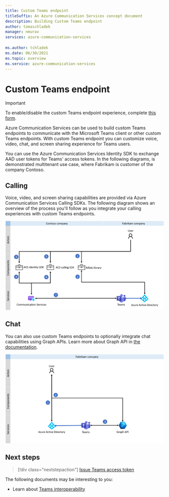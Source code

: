 ```yaml
---
title: Custom Teams endpoint
titleSuffix: An Azure Communication Services concept document
description: Building Custom Teams endpoint
author: tomaschladek
manager: nmurav
services: azure-communication-services

ms.author: tchladek
ms.date: 06/30/2021
ms.topic: overview
ms.service: azure-communication-services
---
```

# Custom Teams endpoint

> [!IMPORTANT]
> To enable/disable the custom Teams endpoint experience, complete [this form](https://forms.office.com/r/B8p5KqCH19).

Azure Communication Services can be used to build custom Teams endpoints to communicate with the Microsoft Teams client or other custom Teams endpoints. With custom Teams endpoint you can customize voice, video, chat, and screen sharing experience for Teams users.

You can use the Azure Communication Services Identity SDK to exchange AAD user tokens for Teams' access tokens. In the following diagrams, is demonstrated multitenant use case, where Fabrikam is customer of the company Contoso.

## Calling 

Voice, video, and screen sharing capabilities are provided via Azure Communication Services Calling SDKs. The following diagram shows an overview of the process you'll follow as you integrate your calling experiences with custom Teams endpoints.

![Process to enable calling feature for custom Teams endpoint experience](./media/teams-identities/teams-identity-calling-overview.png)

## Chat

You can also use custom Teams endpoints to optionally integrate chat capabilities using Graph APIs. Learn more about Graph API in [the documentation](https://docs.microsoft.com/graph/api/channel-post-messages). 


![Process to enable chat feature for custom Teams endpoint experience](./media/teams-identities/teams-identity-chat-overview.png)

## Next steps

> [!div class="nextstepaction"]
> [Issue Teams access token](../quickstarts/manage-teams-identity.md)

The following documents may be interesting to you:

- Learn about [Teams interoperability](./teams-interop.md)
